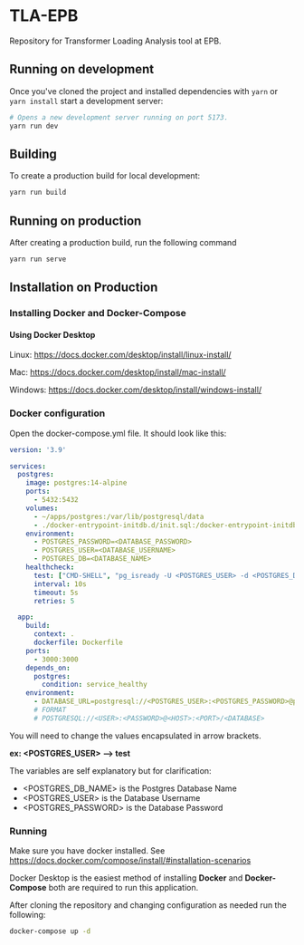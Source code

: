 # TLA-EPB

Repository for Transformer Loading Analysis tool at EPB.

## Running on development

Once you've cloned the project and installed dependencies with `yarn` or `yarn install` start a development server:

```bash
# Opens a new development server running on port 5173.
yarn run dev
```

## Building

To create a production build for local development:

```bash
yarn run build
```

## Running on production

After creating a production build, run the following command

```bash
yarn run serve
```

## Installation on Production

### Installing Docker and Docker-Compose

#### **Using Docker Desktop**
Linux: https://docs.docker.com/desktop/install/linux-install/

Mac: https://docs.docker.com/desktop/install/mac-install/

Windows: https://docs.docker.com/desktop/install/windows-install/

### Docker configuration

Open the docker-compose.yml file. It should look like this:

```yml
version: '3.9'

services:
  postgres:
    image: postgres:14-alpine
    ports:
      - 5432:5432
    volumes:
      - ~/apps/postgres:/var/lib/postgresql/data
      - ./docker-entrypoint-initdb.d/init.sql:/docker-entrypoint-initdb.d/init.sql
    environment:
      - POSTGRES_PASSWORD=<DATABASE_PASSWORD>
      - POSTGRES_USER=<DATABASE_USERNAME>
      - POSTGRES_DB=<DATABASE_NAME>
    healthcheck:
      test: ["CMD-SHELL", "pg_isready -U <POSTGRES_USER> -d <POSTGRES_DB_NAME>"]
      interval: 10s
      timeout: 5s
      retries: 5

  app:
    build: 
      context: .
      dockerfile: Dockerfile
    ports:
      - 3000:3000
    depends_on:
      postgres:
        condition: service_healthy
    environment:
      - DATABASE_URL=postgresql://<POSTGRES_USER>:<POSTGRES_PASSWORD>@postgres:5432/<POSTGRES_DB_NAME>
      # FORMAT
      # POSTGRESQL://<USER>:<PASSWORD>@<HOST>:<PORT>/<DATABASE>
```

You will need to change the values encapsulated in arrow brackets.

**ex: <POSTGRES_USER> --> test**

The variables are self explanatory but for clarification:

- <POSTGRES_DB_NAME> is the Postgres Database Name
- <POSTGRES_USER> is the Database Username
- <POSTGRES_PASSWORD> is the Database Password

### Running

Make sure you have docker installed. See https://docs.docker.com/compose/install/#installation-scenarios

Docker Desktop is the easiest method of installing **Docker** and **Docker-Compose** both are required to run this application.

After cloning the repository and changing configuration as needed run the following:

```bash
docker-compose up -d
```
